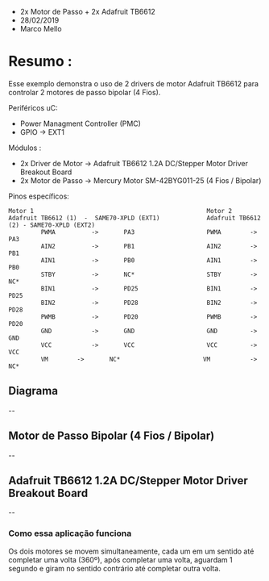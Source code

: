 * 2x Motor de Passo + 2x Adafruit TB6612
* 28/02/2019
* Marco Mello

# Resumo :

Esse exemplo demonstra o uso de 2 drivers de motor Adafruit TB6612 para controlar 2 motores de passo bipolar (4 Fios).

Periféricos uC:

- Power Managment Controller (PMC)
- GPIO -> EXT1
   
Módulos : 

- 2x Driver de Motor -> Adafruit TB6612 1.2A DC/Stepper Motor Driver Breakout Board
- 2x Motor de Passo -> Mercury Motor SM-42BYG011-25 (4 Fios / Bipolar)

Pinos específicos:

```
Motor 1                                                Motor 2
Adafruit TB6612 (1)  -  SAME70-XPLD (EXT1)             Adafruit TB6612 (2) - SAME70-XPLD (EXT2)
         PWMA		   ->		PA3                    PWMA		   ->		  PA3
         AIN2		   ->		PB1                    AIN2		   ->		  PB1	
         AIN1		   ->		PB0                    AIN1		   ->		  PB0
         STBY		   ->		NC*                    STBY		   ->		  NC*
         BIN1		   ->		PD25                   BIN1		   ->		  PD25
         BIN2		   ->		PD28                   BIN2		   ->		  PD28
         PWMB		   ->		PD20                   PWMB		   ->		  PD20
         GND		   ->		GND                    GND		   ->		  GND
         VCC		   ->		VCC                    VCC		   ->		  VCC
         VM		   ->		NC*                       VM		   ->		  NC*
```

## Diagrama

--

## Motor de Passo Bipolar (4 Fios / Bipolar)

--

## Adafruit TB6612 1.2A DC/Stepper Motor Driver Breakout Board

--

### Como essa aplicação funciona

Os dois motores se movem simultaneamente, cada um em um sentido até completar uma volta (360º), após completar uma volta, aguardam 1 segundo e giram no sentido contrário até completar outra volta.
